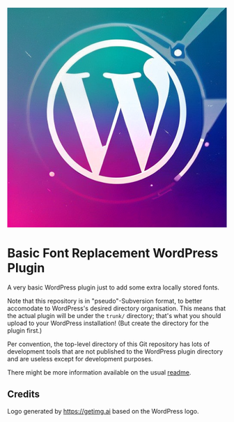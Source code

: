 ![Logo](assets/logo.png)

# Basic Font Replacement WordPress Plugin

A very basic WordPress plugin just to add some extra locally stored fonts.

Note that this repository is in "pseudo"-Subversion format, to better accomodate to WordPress's desired directory organisation. This means that the actual plugin will be under the `trunk/` directory; that's what you should upload to your WordPress installation! (But create the directory for the plugin first.)

Per convention, the top-level directory of this Git repository has lots of development tools that are not published to the WordPress plugin directory and are useless except for development purposes.

There might be more information available on the usual [readme](tags/0.0.1/readme.txt).

## Credits

Logo generated by https://getimg.ai based on the WordPress logo.
